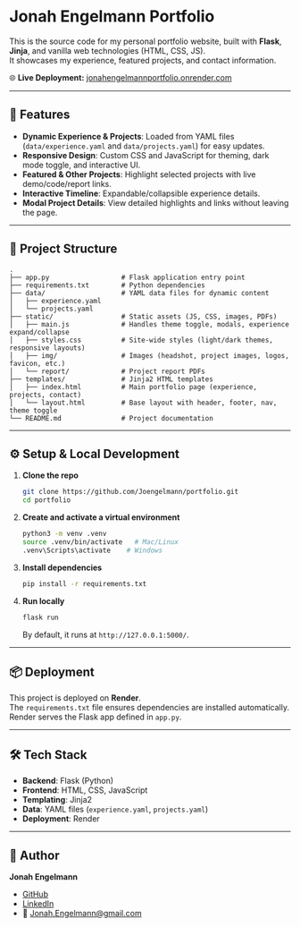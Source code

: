 # Jonah Engelmann Portfolio

This is the source code for my personal portfolio website, built with **Flask**, **Jinja**, and vanilla web technologies (HTML, CSS, JS).  
It showcases my experience, featured projects, and contact information.

🌐 **Live Deployment:** [jonahengelmannportfolio.onrender.com](https://jonahengelmann.com)

---

## 🚀 Features

- **Dynamic Experience & Projects**: Loaded from YAML files (`data/experience.yaml` and `data/projects.yaml`) for easy updates.
- **Responsive Design**: Custom CSS and JavaScript for theming, dark mode toggle, and interactive UI.
- **Featured & Other Projects**: Highlight selected projects with live demo/code/report links.
- **Interactive Timeline**: Expandable/collapsible experience details.
- **Modal Project Details**: View detailed highlights and links without leaving the page.

---

## 📂 Project Structure

```
.
├── app.py                  # Flask application entry point
├── requirements.txt        # Python dependencies
├── data/                   # YAML data files for dynamic content
│   ├── experience.yaml
│   └── projects.yaml
├── static/                 # Static assets (JS, CSS, images, PDFs)
│   ├── main.js             # Handles theme toggle, modals, experience expand/collapse
│   ├── styles.css          # Site-wide styles (light/dark themes, responsive layouts)
│   ├── img/                # Images (headshot, project images, logos, favicon, etc.)
│   └── report/             # Project report PDFs
├── templates/              # Jinja2 HTML templates
│   ├── index.html          # Main portfolio page (experience, projects, contact)
│   └── layout.html         # Base layout with header, footer, nav, theme toggle
└── README.md               # Project documentation
```

---

## ⚙️ Setup & Local Development

1. **Clone the repo**
   ```bash
   git clone https://github.com/Joengelmann/portfolio.git
   cd portfolio
   ```

2. **Create and activate a virtual environment**
   ```bash
   python3 -m venv .venv
   source .venv/bin/activate   # Mac/Linux
   .venv\Scripts\activate    # Windows
   ```

3. **Install dependencies**
   ```bash
   pip install -r requirements.txt
   ```

4. **Run locally**
   ```bash
   flask run
   ```
   By default, it runs at `http://127.0.0.1:5000/`.

---

## 📦 Deployment

This project is deployed on **Render**.  
The `requirements.txt` file ensures dependencies are installed automatically.  
Render serves the Flask app defined in `app.py`.

---

## 🛠 Tech Stack

- **Backend**: Flask (Python)
- **Frontend**: HTML, CSS, JavaScript
- **Templating**: Jinja2
- **Data**: YAML files (`experience.yaml`, `projects.yaml`)
- **Deployment**: Render

---

## 👤 Author

**Jonah Engelmann**  
- [GitHub](https://github.com/Joengelmann)  
- [LinkedIn](https://tinyurl.com/3jbkh45p)  
- 📧 [Jonah.Engelmann@gmail.com](mailto:Jonah.Engelmann@gmail.com)
